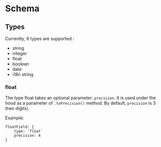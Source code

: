 
# Schema

## Types

Currently, 6 types are supported :

 * string
 * integer
 * float
 * boolean
 * date
 * i18n string

### float

The type float takes an optional parameter: `precision`. It is used under the hood as a parameter
of `.toPrecision()` method. By default, `precision` is 3 (two digits).

Example:

    floatField: {
        type: 'float'
        precision: 4
    }
